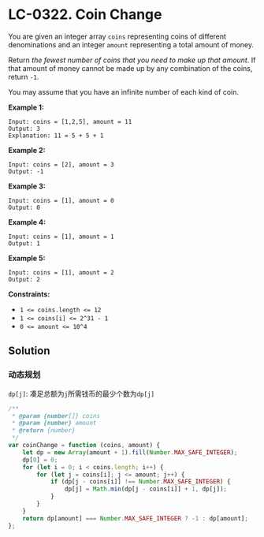 # LC-0322. Coin Change

You are given an integer array `coins` representing coins of different denominations and an integer `amount` representing a total amount of money.

Return _the fewest number of coins that you need to make up that amount_. If that amount of money cannot be made up by any combination of the coins, return `-1`.

You may assume that you have an infinite number of each kind of coin.

**Example 1:**

```
Input: coins = [1,2,5], amount = 11
Output: 3
Explanation: 11 = 5 + 5 + 1
```

**Example 2:**

```
Input: coins = [2], amount = 3
Output: -1
```

**Example 3:**

```
Input: coins = [1], amount = 0
Output: 0
```

**Example 4:**

```
Input: coins = [1], amount = 1
Output: 1
```

**Example 5:**

```
Input: coins = [1], amount = 2
Output: 2
```

**Constraints:**

-   `1 <= coins.length <= 12`
-   `1 <= coins[i] <= 2^31 - 1`
-   `0 <= amount <= 10^4`

## Solution

### 动态规划

`dp[j]`: 凑足总额为`j`所需钱币的最少个数为`dp[j]`

```javascript
/**
 * @param {number[]} coins
 * @param {number} amount
 * @return {number}
 */
var coinChange = function (coins, amount) {
    let dp = new Array(amount + 1).fill(Number.MAX_SAFE_INTEGER);
    dp[0] = 0;
    for (let i = 0; i < coins.length; i++) {
        for (let j = coins[i]; j <= amount; j++) {
            if (dp[j - coins[i]] !== Number.MAX_SAFE_INTEGER) {
                dp[j] = Math.min(dp[j - coins[i]] + 1, dp[j]);
            }
        }
    }
    return dp[amount] === Number.MAX_SAFE_INTEGER ? -1 : dp[amount];
};
```
